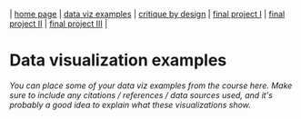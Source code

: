| [home page](https://kss6111.github.io/Krutarth-Shah-Portfolio/) | [data viz examples](dataviz-examples) | [critique by design](critique-by-design) | [final project I](final-project-part-one) | [final project II](final-project-part-two) | [final project III](final-project-part-three) |

# Data visualization examples
_You can place some of your data viz examples from the course here.  Make sure to include any citations / references / data sources used, and it's probably a good idea to explain what these visualizations show._
